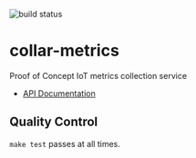 ![build status](https://api.travis-ci.org/robertdfrench/collar-metrics.svg?branch=master)

# collar-metrics
Proof of Concept IoT metrics collection service

* [API Documentation](https://robertdfrench.github.io/collar-metrics/)

## Quality Control
`make test` passes at all times.
